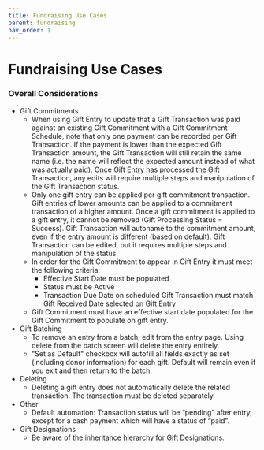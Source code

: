 ```yaml
---
title: Fundraising Use Cases
parent: fundraising
nav_order: 1
---
```

# Fundraising Use Cases

### **Overall Considerations**

* Gift Commitments
    * When using Gift Entry to update that a Gift Transaction was paid against an existing Gift Commitment with a Gift Commitment Schedule, note that only one payment can be recorded per Gift Transaction. If the payment is lower than the expected Gift Transaction amount, the Gift Transaction will still retain the same name (i.e. the name will reflect the expected amount instead of what was actually paid). Once Gift Entry has processed the Gift Transaction, any edits will require multiple steps and manipulation of the Gift Transaction status.
    * Only one gift entry can be applied per gift commitment transaction. Gift entries of lower amounts can be applied to a commitment transaction of a higher amount. Once a gift commitment is applied to a gift entry, it cannot be removed (Gift Processing Status = Success). Gift Transaction will autoname to the commitment amount, even if the entry amount is different (based on default). Gift Transaction can be edited, but it requires multiple steps and manipulation of the status.
    * In order for the Gift Commitment to appear in Gift Entry it must meet the following criteria:
        * Effective Start Date must be populated
        * Status must be Active
        * Transaction Due Date on scheduled Gift Transaction must match Gift Received Date selected on Gift Entry
    * Gift Commitment must have an effective start date populated for the Gift Commitment to populate on gift entry.
* Gift Batching
    * To remove an entry from a batch, edit from the entry page. Using delete from the batch screen will delete the entry entirely.
    * "Set as Default" checkbox will autofill all fields exactly as set (including donor information) for each gift. Default will remain even if you exit and then return to the batch.
* Deleting 
    * Deleting a gift entry does not automatically delete the related transaction.  The transaction must be deleted separately.
* Other
    * Default automation: Transaction status will be “pending” after entry, except for a cash payment which will have a status of “paid”.
* Gift Designations
    * Be aware of [the inheritance hierarchy for Gift Designations](https://help.salesforce.com/s/articleView?id=sfdo.npc_fr_manage_designations.htm&type=5).
